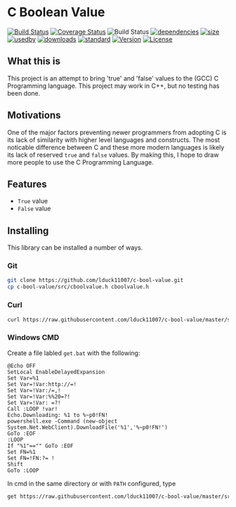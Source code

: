 # C Boolean Value

[![Build Status](https://img.shields.io/badge/build-passing-brightgreen.svg)](#) 
[![Coverage Status](https://img.shields.io/badge/coverage-95%25-green.svg)](https://coveralls.io/r/Snaipe/libcsptr?branch=master)
![Build Status](https://img.shields.io/badge/status-stable-brightgreen.svg)
[![dependencies](https://img.shields.io/badge/dependencies-up%20to%20date-yellowgreen.svg)](#) 
[![size](https://img.shields.io/badge/code%20size-31%20B-blue.svg)](#) 
[![usedby](https://img.shields.io/badge/used%20by-0%20projects-brightgreen.svg)](#) 
[![downloads](https://img.shields.io/badge/downloads-0k%2Fmonth-green.svg)](#) 
[![standard](https://img.shields.io/badge/standard-%3E%3DANSI-green.svg)](#) 
[![Version](https://img.shields.io/badge/version-v1.0-blue.svg)](https://github.com/lduck11007/cBoolType/releases)
[![License](https://img.shields.io/badge/License-WTFPL-blue.svg)](https://github.com/lduck11007/cBoolType/blob/master/LICENSE)

## What this is

This project is an attempt to bring 'true' and 'false' values to the (GCC) C Programming language. This project may work in C++, but no testing has been done.

## Motivations

One of the major factors preventing newer programmers from adopting C is its lack of similarity with higher level languages and constructs. The most noticable difference between C and these more modern languages is likely its lack of reserved `true` and `false` values. By making this, I hope to draw more people to use the C Programming Language.

## Features

*  `True` value
* `False` value

## Installing 

This library can be installed a number of ways.

### Git

```bash
git clone https://github.com/lduck11007/c-bool-value.git
cp c-bool-value/src/cboolvalue.h cboolvalue.h
```

### Curl

```bash
curl https://raw.githubusercontent.com/lduck11007/c-bool-value/master/src/cboolvalue.h > cboolvalue.h
```

### Windows CMD

Create a file labled `get.bat` with the following:

```batch
@Echo OFF
SetLocal EnableDelayedExpansion
Set Var=%1
Set Var=!Var:http://=!
Set Var=!Var:/=,!
Set Var=!Var:%%20=?!
Set Var=!Var: =?!
Call :LOOP !var!
Echo.Downloading: %1 to %~p0!FN!
powershell.exe -Command (new-object System.Net.WebClient).DownloadFile('%1','%~p0!FN!')
GoTo :EOF
:LOOP
If "%1"=="" GoTo :EOF
Set FN=%1
Set FN=!FN:?= !
Shift
GoTo :LOOP
```

In cmd in the same directory or with `PATH` configured, type

```bash
get https://raw.githubusercontent.com/lduck11007/c-bool-value/master/src/cboolvalue.h
```
